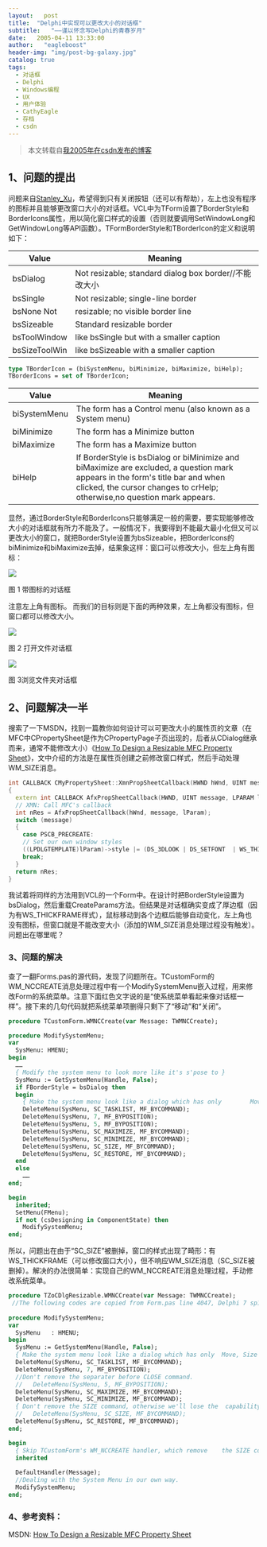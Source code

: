 ```yaml
---
layout:   post
title:  "Delphi中实现可以更改大小的对话框"
subtitle:   "——谨以怀念写Delphi的青春岁月"
date:   2005-04-11 13:33:00
author:   "eagleboost"
header-img: "img/post-bg-galaxy.jpg"
catalog: true
tags:
  - 对话框
  - Delphi
  - Windows编程
  - UX
  - 用户体验
  - CathyEagle
  - 存档
  - csdn
---
```


> 本文转载自[我2005年在csdn发布的博客](https://blog.csdn.net/CathyEagle/article/details/343037)

## 1、问题的提出

问题来自[Stanley_Xu](http://blog.csdn.net/stanley_xu/)，希望得到只有关闭按钮（还可以有帮助），左上也没有程序的图标并且能够更改窗口大小的对话框。VCL中为TForm设置了BorderStyle和BorderIcons属性，用以简化窗口样式的设置（否则就要调用SetWindowLong和GetWindowLong等API函数）。TFormBorderStyle和TBorderIcon的定义和说明如下：

|Value|          Meaning|
|---|----|
|bsDialog      | Not resizable; standard dialog box border//不能改大小|
|bsSingle      | Not resizable; single-line border|
|bsNone Not     |resizable; no visible border line|
|bsSizeable    | Standard resizable border|
|bsToolWindow  | like bsSingle but with a smaller caption|
|bsSizeToolWin  |like bsSizeable with a smaller caption|

```pascal
type TBorderIcon = (biSystemMenu, biMinimize, biMaximize, biHelp);
TBorderIcons = set of TBorderIcon;
```

|Value          |Meaning|
|---|----|
|biSystemMenu  | The form has a Control menu (also known as a System menu)|
|biMinimize     |The form has a Minimize button|
|biMaximize     |The form has a Maximize button|
|biHelp         |If BorderStyle is bsDialog or biMinimize and biMaximize are excluded, a question mark appears in the form's title bar and when clicked, the cursor changes to crHelp; otherwise,no question mark appears.|

显然，通过BorderStyle和BorderIcons只能够满足一般的需要，要实现能够修改大小的对话框就有所力不能及了。一般情况下，我要得到不能最大最小化但又可以更改大小的窗口，就把BorderStyle设置为bsSizeable，把BorderIcons的biMinimize和biMaximize去掉，结果象这样：窗口可以修改大小，但左上角有图标：

![](https://filedn.com/lCdMuPWubK2H86dRAWfspRh/cathyeagle/VclSizableDlg.jpg)

图 1 带图标的对话框

注意左上角有图标。
而我们的目标则是下面的两种效果，左上角都没有图标，但窗口都可以修改大小。

![](https://filedn.com/lCdMuPWubK2H86dRAWfspRh/cathyeagle/OpenSaveDlg.jpg)

图 2 打开文件对话框

![](https://filedn.com/lCdMuPWubK2H86dRAWfspRh/cathyeagle/Browse4Folder.jpg)

图 3浏览文件夹对话框

## 2、问题解决一半

搜索了一下MSDN，找到一篇教你如何设计可以可更改大小的属性页的文章（在MFC中CPropertySheet是作为CPropertyPage子页出现的，后者从CDialog继承而来，通常不能修改大小）《[How To Design a Resizable MFC Property Sheet](https://jeffpar.github.io/kbarchive/kb/300/Q300606/)》，文中介绍的方法是在属性页创建之前修改窗口样式，然后手动处理WM_SIZE消息。

```c++
int CALLBACK CMyPropertySheet::XmnPropSheetCallback(HWND hWnd, UINT message, LPARAM lParam)
{
  extern int CALLBACK AfxPropSheetCallback(HWND, UINT message, LPARAM lParam);    
  // XMN: Call MFC's callback    
  int nRes = AfxPropSheetCallback(hWnd, message, lParam);
  switch (message)    
  {    
    case PSCB_PRECREATE:        
    // Set our own window styles        
    ((LPDLGTEMPLATE)lParam)->style |= (DS_3DLOOK | DS_SETFONT  | WS_THICKFRAME | WS_SYSMENU | WS_POPUP | WS_VISIBLE | WS_CAPTION);        
    break;    
  }    
  return nRes;
}
```

我试着将同样的方法用到VCL的一个Form中。在设计时把BorderStyle设置为bsDialog，然后重载CreateParams方法。但结果是对话框确实变成了厚边框（因为有WS_THICKFRAME样式），鼠标移动到各个边框后能够自动变化，左上角也没有图标，但窗口就是不能改变大小（添加的WM_SIZE消息处理过程没有触发）。问题出在哪里呢？

### 3、问题的解决

查了一翻Forms.pas的源代码，发现了问题所在。TCustomForm的WM_NCCREATE消息处理过程中有一个ModifySystemMenu嵌入过程，用来修改Form的系统菜单。注意下面红色文字说的是“使系统菜单看起来像对话框一样”。接下来的几句代码就把系统菜单项删得只剩下了“移动”和“关闭”。

```pascal
procedure TCustomForm.WMNCCreate(var Message: TWMNCCreate);

procedure ModifySystemMenu;
var    
  SysMenu: HMENU;
begin
  ……    
  { Modify the system menu to look more like it's s'pose to }    
  SysMenu := GetSystemMenu(Handle, False);   
  if FBorderStyle = bsDialog then    
  begin        
    { Make the system menu look like a dialog which has only        Move and Close }
    DeleteMenu(SysMenu, SC_TASKLIST, MF_BYCOMMAND);        
    DeleteMenu(SysMenu, 7, MF_BYPOSITION);        
    DeleteMenu(SysMenu, 5, MF_BYPOSITION);        
    DeleteMenu(SysMenu, SC_MAXIMIZE, MF_BYCOMMAND);        
    DeleteMenu(SysMenu, SC_MINIMIZE, MF_BYCOMMAND);        
    DeleteMenu(SysMenu, SC_SIZE, MF_BYCOMMAND);        
    DeleteMenu(SysMenu, SC_RESTORE, MF_BYCOMMAND);    
  end 
  else    
    ……
end;

begin    
  inherited;    
  SetMenu(FMenu);    
  if not (csDesigning in ComponentState) then 
    ModifySystemMenu;
end;
```

所以，问题出在由于“SC_SIZE”被删掉，窗口的样式出现了畸形：有WS_THICKFRAME（可以修改窗口大小），但不响应WM_SIZE消息（SC_SIZE被删掉）。解决的办法很简单：实现自己的WM_NCCREATE消息处理过程，手动修改系统菜单。

```pascal
procedure TZoCDlgResizable.WMNCCreate(var Message: TWMNCCreate);
 //The following codes are copied from Form.pas line 4047, Delphi 7 sp1. 
 
procedure ModifySystemMenu; 
var     
  SysMenu   : HMENU; 
begin     
  SysMenu := GetSystemMenu(Handle, False);     
  { Make the system menu look like a dialog which has only  Move, Size and Close commands}     
  DeleteMenu(SysMenu, SC_TASKLIST, MF_BYCOMMAND);     
  DeleteMenu(SysMenu, 7, MF_BYPOSITION);     
  //Don't remove the separater before CLOSE command.
  //   DeleteMenu(SysMenu, 5, MF_BYPOSITION);
  DeleteMenu(SysMenu, SC_MAXIMIZE, MF_BYCOMMAND);     
  DeleteMenu(SysMenu, SC_MINIMIZE, MF_BYCOMMAND);     
  { Don't remove the SIZE command, otherwise we'll lose the  capability of resizing the Dialog. }
  //   DeleteMenu(SysMenu, SC_SIZE, MF_BYCOMMAND);
  DeleteMenu(SysMenu, SC_RESTORE, MF_BYCOMMAND); 
end;

begin    
  { Skip TCustomForm's WM_NCCREATE handler, which remove    the SIZE command from the System Menu.}    
  inherited 
  
  DefaultHandler(Message);    
  //Dealing with the System Menu in our own way. 
  ModifySystemMenu;
end;
```

### 4、参考资料：
MSDN: [How To Design a Resizable MFC Property Sheet](https://jeffpar.github.io/kbarchive/kb/300/Q300606/)